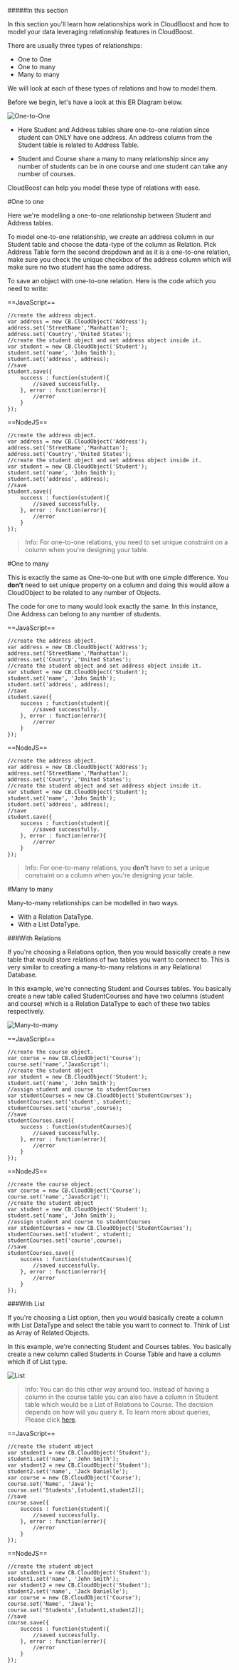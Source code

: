 #####In this section

In this section you'll learn how relationships work in CloudBoost and how to model your data leveraging relationship features in CloudBoost. 

There are usually three types of relationships:

* One to One
* One to many
* Many to many

We will look at each of these types of relations and how to model them. 

Before we begin, let's have a look at this ER Diagram below. 


<img src="https://blog.cloudboost.io/content/images/2015/09/StudentManagementSystem.PNG" class="full-length-img" alt="One-to-One">

* Here Student and Address tables share one-to-one relation since student can ONLY have one address.  An address column from the Student table is <span class="tut-snippet">related</span> to Address Table. 

* Student and Course share a many to many relationship since any number of students can be in one course and one student can take any number of courses. 

CloudBoost can help you model these type of relations with ease.

#One to one

Here we're modelling a one-to-one relationship between Student and Address tables. 

To model one-to-one relationship, we create an <span class="tut-snippet">address</span> column in our <span class="tut-snippet">Student</span> table and choose the data-type of the column as <span class="tut-snippet">Relation</span>. Pick <span class="tut-snippet">Address</span> Table form the second dropdown and as it is a one-to-one relation, make sure you check the <span class="tut-snippet">unique</span> checkbox of the address column which will make sure no two student has the same address.


To save an object with one-to-one relation. Here is the code which you need to write: 

==JavaScript==
<span class="js-lines" data-query="oneone">
```
//create the address object. 
var address = new CB.CloudObject('Address');
address.set('StreetName','Manhattan');
address.set('Country','United States');
//create the student object and set address object inside it. 
var student = new CB.CloudObject('Student');
student.set('name', 'John Smith');
student.set('address', address);
//save
student.save({
    success : function(student){
        //saved successfully. 
    }, error : function(error){
        //error
    }
});
```
</span>

==NodeJS==
<span class="nodejs-lines" data-query="oneone">
```
//create the address object. 
var address = new CB.CloudObject('Address');
address.set('StreetName','Manhattan');
address.set('Country','United States');
//create the student object and set address object inside it.  
var student = new CB.CloudObject('Student');
student.set('name', 'John Smith');
student.set('address', address);
//save
student.save({
    success : function(student){
        //saved successfully. 
    }, error : function(error){
        //error
    }
});
```
</span>



>Info: For one-to-one relations, you need to set <span class="tut-snippet">unique</span> constraint on a column when you're designing your table. 

#One to many

This is exactly the same as One-to-one but with one simple difference. You **don’t** need to set <span class="tut-snippet">unique</span> property on a column and doing this would allow a CloudObject to be related to any number of Objects. 

The code for one to many would look exactly the same. In this instance, One Address can belong to any number of students. 

==JavaScript==
<span class="js-lines" data-query="onemany">
```
//create the address object. 
var address = new CB.CloudObject('Address');
address.set('StreetName','Manhattan');
address.set('Country','United States');
//create the student object and set address object inside it. 
var student = new CB.CloudObject('Student');
student.set('name', 'John Smith');
student.set('address', address);
//save
student.save({
    success : function(student){
        //saved successfully. 
    }, error : function(error){
        //error
    }
});
```
</span>

==NodeJS==
<span class="nodejs-lines" data-query="onemany">
```
//create the address object. 
var address = new CB.CloudObject('Address');
address.set('StreetName','Manhattan');
address.set('Country','United States');
//create the student object and set address object inside it.  
var student = new CB.CloudObject('Student');
student.set('name', 'John Smith');
student.set('address', address);
//save
student.save({
    success : function(student){
        //saved successfully. 
    }, error : function(error){
        //error
    }
});
```
</span>

>Info: For one-to-many relations, you **don't** have to set a <span class="tut-snippet">unique</span> constraint on a column when you're designing your table. 


#Many to many

Many-to-many relationships can be modelled in two ways. 

* With a <span class="tut-snippet">Relation</span> DataType.
* With a <span class="tut-snippet">List</span> DataType. 



###With Relations

If you're choosing a <span class="tut-snippet">Relations</span> option, then you would basically create a new table that would store relations of two tables you want to connect to. This is very similar to creating a many-to-many relations in any Relational Database. 

In this example, we're connecting Student and Courses tables. You basically create a new table called StudentCourses and have two columns (student and course) which is a <span class="tut-snippet">Relation</span> DataType to each of these two tables respectively. 

<img src="https://blog.cloudboost.io/content/images/2015/09/Capture123-1.PNG" class="full-length-img" alt="Many-to-many">

==JavaScript==
<span class="js-lines" data-query="relation">
```
//create the course object. 
var course = new CB.CloudObject('Course');
course.set('name','JavaScript');
//create the student object 
var student = new CB.CloudObject('Student');
student.set('name', 'John Smith');
//assign student and course to studentCourses
var studentCourses = new CB.CloudObject('StudentCourses');
studentCourses.set('student', student);
studentCourses.set('course',course);
//save
studentCourses.save({
    success : function(studentCourses){
        //saved successfully. 
    }, error : function(error){
        //error
    }
});
```
==NodeJS==
<span class="nodejs-lines" data-query="relation">
```
//create the course object. 
var course = new CB.CloudObject('Course');
course.set('name','JavaScript');
//create the student object 
var student = new CB.CloudObject('Student');
student.set('name', 'John Smith');
//assign student and course to studentCourses
var studentCourses = new CB.CloudObject('StudentCourses');
studentCourses.set('student', student);
studentCourses.set('course',course);
//save
studentCourses.save({
    success : function(studentCourses){
        //saved successfully. 
    }, error : function(error){
        //error
    }
});
```
</span>

###With List

If you're choosing a <span class="tut-snippet">List</span> option, then you would basically create a column with <span class="tut-snippet">List</span> DataType and select the table you want to connect to. Think of List as Array of Related Objects. 

In this example, we're connecting Student and Courses tables. You basically create a new column called Students in Course Table and have a column which if of <span class="tut-snippet">List</span> type.

<img src="https://blog.cloudboost.io/content/images/2015/09/StudentManagementSystem.PNG" class="full-length-img" alt="List">

><span class="tut-info">Info:</span> You can do this other way around too. Instead of having a column in the course table you can also have a column in Student table which would be a List of Relations to Course. The decision depends on how will you query it. To learn more about queries, Please click [here](?lang=en&category=query&subcategory=basicqueries).


==JavaScript==
<span class="js-lines" data-query="list">
```
//create the student object 
var student1 = new CB.CloudObject('Student');
student1.set('name', 'John Smith');
var student2 = new CB.CloudObject('Student');
student2.set('name', 'Jack Danielle');
var course = new CB.CloudObject('Course');
course.set('Name', 'Java');
course.set('Students',[student1,student2]);
//save
course.save({
    success : function(student){
        //saved successfully. 
    }, error : function(error){
        //error
    }
});
```
</span>

==NodeJS==
<span class="nodejs-lines" data-query="list">
```
//create the student object 
var student1 = new CB.CloudObject('Student');
student1.set('name', 'John Smith');
var student2 = new CB.CloudObject('Student');
student2.set('name', 'Jack Danielle');
var course = new CB.CloudObject('Course');
course.set('Name', 'Java');
course.set('Students',[student1,student2]);
//save
course.save({
    success : function(student){
        //saved successfully. 
    }, error : function(error){
        //error
    }
});
```
</span>
